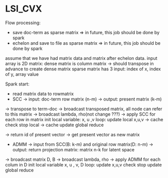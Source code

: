 # LSI_CVX

Flow processing:
- save doc-term as sparse matrix => in future, this job should be done by spark
- echelon and save to file as sparse matrix => in future, this job should be done by spark
 
assume that we have had matrix data and matrix after echelon data.
input array is 2D matrix:
    dense matrix is column matrix -> should transpose in advance to create dense matrix
    sparse matrix has 3 input: index of x, index of y, array value 
 
Spark start:
- read matrix data to rowmatrix
- SCC
-> input: doc-term row matrix (n-m)
-> output: present matrix (k-m)

-> transpose to term-doc
-> broadcast transposed matrix, all node can refer to this matrix
-> broadcast lambda, rho(not change ???)
-> apply SCC for each row in matrix
init  local variable: x, u ,v
loop:
    update local x,u,v -> cache 
    check stop local -> cache
    update global
reduce

-> return id of present vector
-> get present vector as new matrix

- ADMM 
-> input from SCC(B: k-m) and original row matrix(D: n-m) 
-> output: return projection matrix: matrix n-k for latent space

-> broadcast matrix D, B
-> broadcast lambda, rho
-> apply ADMM for each colum in D
init local variable x, u , v, D
loop:
    update x,u,v 
    check stop
    update global
reduce
